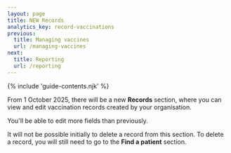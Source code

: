 ```yaml
---
layout: page
title: NEW Records
analytics_key: record-vaccinations
previous:
  title: Managing vaccines
  url: /managing-vaccines
next:
  title: Reporting
  url: /reporting
---
```


{% include 'guide-contents.njk' %}

From 1 October 2025, there will be a new **Records** section, where you can view and edit vaccination records created by your organisation.  

You'll be able to edit more fields than previously.  

It will not be possible initially to delete a record from this section. To delete a record, you will still need to go to the **Find a patient** section. 
